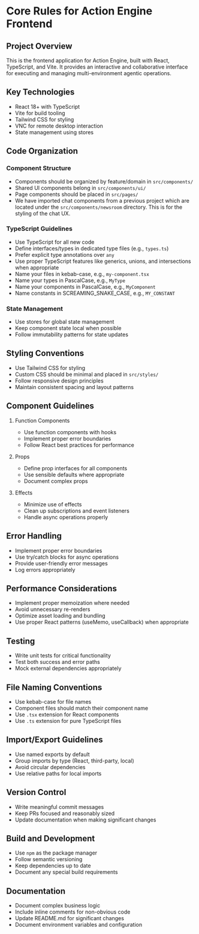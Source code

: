 # Core Rules for Action Engine Frontend

## Project Overview

This is the frontend application for Action Engine, built with React, TypeScript, and Vite. It provides an interactive and collaborative interface for executing and managing multi-environment agentic operations.

## Key Technologies

- React 18+ with TypeScript
- Vite for build tooling
- Tailwind CSS for styling
- VNC for remote desktop interaction
- State management using stores

## Code Organization

### Component Structure

- Components should be organized by feature/domain in `src/components/`
- Shared UI components belong in `src/components/ui/`
- Page components should be placed in `src/pages/`
- We have imported chat components from a previous project which are located under the `src/components/newsroom` directory. This is for the styling of the chat UX.

### TypeScript Guidelines

- Use TypeScript for all new code
- Define interfaces/types in dedicated type files (e.g., `types.ts`)
- Prefer explicit type annotations over `any`
- Use proper TypeScript features like generics, unions, and intersections when appropriate
- Name your files in kebab-case, e.g., `my-component.tsx`
- Name your types in PascalCase, e.g., `MyType`
- Name your components in PascalCase, e.g., `MyComponent`
- Name constants in SCREAMING_SNAKE_CASE, e.g., `MY_CONSTANT`

### State Management

- Use stores for global state management
- Keep component state local when possible
- Follow immutability patterns for state updates

## Styling Conventions

- Use Tailwind CSS for styling
- Custom CSS should be minimal and placed in `src/styles/`
- Follow responsive design principles
- Maintain consistent spacing and layout patterns

## Component Guidelines

1. Function Components

   - Use function components with hooks
   - Implement proper error boundaries
   - Follow React best practices for performance

2. Props

   - Define prop interfaces for all components
   - Use sensible defaults where appropriate
   - Document complex props

3. Effects

   - Minimize use of effects
   - Clean up subscriptions and event listeners
   - Handle async operations properly

## Error Handling

- Implement proper error boundaries
- Use try/catch blocks for async operations
- Provide user-friendly error messages
- Log errors appropriately

## Performance Considerations

- Implement proper memoization where needed
- Avoid unnecessary re-renders
- Optimize asset loading and bundling
- Use proper React patterns (useMemo, useCallback) when appropriate

## Testing

- Write unit tests for critical functionality
- Test both success and error paths
- Mock external dependencies appropriately

## File Naming Conventions

- Use kebab-case for file names
- Component files should match their component name
- Use `.tsx` extension for React components
- Use `.ts` extension for pure TypeScript files

## Import/Export Guidelines

- Use named exports by default
- Group imports by type (React, third-party, local)
- Avoid circular dependencies
- Use relative paths for local imports

## Version Control

- Write meaningful commit messages
- Keep PRs focused and reasonably sized
- Update documentation when making significant changes

## Build and Development

- Use `npm` as the package manager
- Follow semantic versioning
- Keep dependencies up to date
- Document any special build requirements

## Documentation

- Document complex business logic
- Include inline comments for non-obvious code
- Update README.md for significant changes
- Document environment variables and configuration
